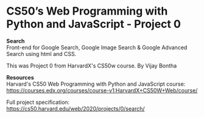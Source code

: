# CS50’s Web Programming with Python and JavaScript - Project 0
**Search**\
Front-end for Google Search, Google Image Search & Google Advanced Search using html and CSS.

This was Project 0 from HarvardX's CS50w course.
By Vijay Bontha

**Resources**\
Harvard's CS50 Web Programming with Python and JavaScript course: https://courses.edx.org/courses/course-v1:HarvardX+CS50W+Web/course/

Full project specification: https://cs50.harvard.edu/web/2020/projects/0/search/
